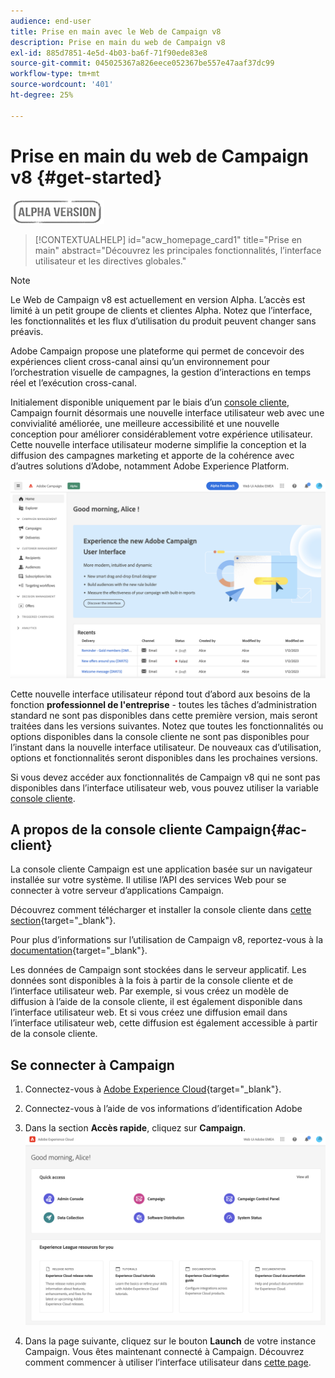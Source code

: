 ```yaml
---
audience: end-user
title: Prise en main avec le Web de Campaign v8
description: Prise en main du web de Campaign v8
exl-id: 885d7851-4e5d-4b03-ba6f-71f90ede83e8
source-git-commit: 045025367a826eece052367be557e47aaf37dc99
workflow-type: tm+mt
source-wordcount: '401'
ht-degree: 25%

---
```


# Prise en main du web de Campaign v8 {#get-started}

![](../assets/do-not-localize/badge.png)

<!--
V8 web overview
context, scope (targets cross-channel practitioners), limitations
only existing customers
-->
>[!CONTEXTUALHELP]
>id="acw_homepage_card1"
>title="Prise en main"
>abstract="Découvrez les principales fonctionnalités, l’interface utilisateur et les directives globales."

>[!NOTE]
>
>Le Web de Campaign v8 est actuellement en version Alpha. L’accès est limité à un petit groupe de clients et clientes Alpha. Notez que l’interface, les fonctionnalités et les flux d’utilisation du produit peuvent changer sans préavis.

Adobe Campaign propose une plateforme qui permet de concevoir des expériences client cross-canal ainsi quʼun environnement pour lʼorchestration visuelle de campagnes, la gestion dʼinteractions en temps réel et lʼexécution cross-canal.

Initialement disponible uniquement par le biais d’un [console cliente](#ac-client), Campaign fournit désormais une nouvelle interface utilisateur web avec une convivialité améliorée, une meilleure accessibilité et une nouvelle conception pour améliorer considérablement votre expérience utilisateur. Cette nouvelle interface utilisateur moderne simplifie la conception et la diffusion des campagnes marketing et apporte de la cohérence avec d’autres solutions d’Adobe, notamment Adobe Experience Platform.


![](assets/home.png)

Cette nouvelle interface utilisateur répond tout d’abord aux besoins de la fonction **professionnel de l&#39;entreprise** - toutes les tâches d’administration standard ne sont pas disponibles dans cette première version, mais seront traitées dans les versions suivantes. Notez que toutes les fonctionnalités ou options disponibles dans la console cliente ne sont pas disponibles pour l’instant dans la nouvelle interface utilisateur. De nouveaux cas d’utilisation, options et fonctionnalités seront disponibles dans les prochaines versions.

Si vous devez accéder aux fonctionnalités de Campaign v8 qui ne sont pas disponibles dans l’interface utilisateur web, vous pouvez utiliser la variable [console cliente](#ac-client).

## A propos de la console cliente Campaign{#ac-client}

La console cliente Campaign est une application basée sur un navigateur installée sur votre système. Il utilise l’API des services Web pour se connecter à votre serveur d’applications Campaign.

Découvrez comment télécharger et installer la console cliente dans [cette section](https://experienceleague.adobe.com/docs/campaign/campaign-v8/new/connect.html){target="_blank"}.

Pour plus d’informations sur l’utilisation de Campaign v8, reportez-vous à la [documentation](https://experienceleague.adobe.com/docs/campaign/campaign-v8/campaign-home.html?lang=fr){target="_blank"}.

Les données de Campaign sont stockées dans le serveur applicatif. Les données sont disponibles à la fois à partir de la console cliente et de l’interface utilisateur web. Par exemple, si vous créez un modèle de diffusion à l’aide de la console cliente, il est également disponible dans l’interface utilisateur web. Et si vous créez une diffusion email dans l’interface utilisateur web, cette diffusion est également accessible à partir de la console cliente.

## Se connecter à Campaign


1. Connectez-vous à [Adobe Experience Cloud](http://experience.adobe.com){target="_blank"}.
1. Connectez-vous à l’aide de vos informations d’identification Adobe 
1. Dans la section **Accès rapide**, cliquez sur **Campaign**.
   ![](assets/connect.png)

1. Dans la page suivante, cliquez sur le bouton **Launch** de votre instance Campaign.
Vous êtes maintenant connecté à Campaign. Découvrez comment commencer à utiliser l’interface utilisateur dans [cette page](user-interface.md).

<!--
-> experience cloud home: "Campaign" -> home campaign v8
-> or Campaign v8 web if direct URL
-->

